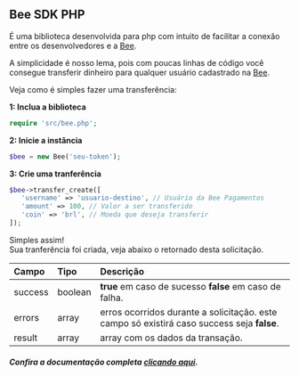 ## Bee SDK PHP

É uma biblioteca desenvolvida para php com intuito de facilitar a conexão entre os desenvolvedores e a [Bee](https://bee.cash).    

A simplicidade é nosso lema, pois com poucas linhas de código você consegue transferir dinheiro para qualquer usuário cadastrado na [Bee](https://bee.cash).    

Veja como é simples fazer uma transferência:  

**1: Inclua a biblioteca**
```php
require 'src/bee.php';
```  

**2: Inicie a instância** 
```php
$bee = new Bee('seu-token');	
```  

**3: Crie uma tranferência**

```php
$bee->transfer_create([
   'username' => 'usuario-destino', // Usuário da Bee Pagamentos
   'amount' => 100, // Valor a ser transferido
   'coin' => 'brl', // Moeda que deseja transferir
]);
```  

Simples assim!  
Sua tranferência foi criada, veja abaixo o retornado desta solicitação.  

Campo | Tipo | Descrição
:----|:----|:---------
success | boolean  | **true** em caso de sucesso  **false** em caso de falha. |
errors | array | erros ocorridos durante a solicitação. este campo só existirá caso success seja **false**. |
result | array | array com os dados da transação. |

##### Confira a documentação completa [clicando aqui](https://github.com/bee-payments/sdk-php/blob/master/docs/pt.md).